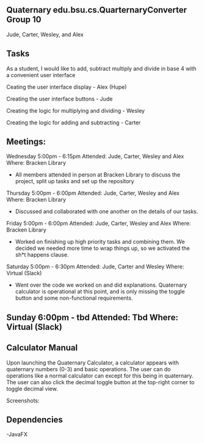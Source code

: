 
## Quaternary edu.bsu.cs.QuarternaryConverter Group 10

Jude, Carter, Wesley, and Alex


## Tasks

As a student, I would like to add, subtract multiply and divide in base 4 with a convenient user interface

Ceating the user interface display - Alex (Hupe)

Creating the user interface buttons - Jude

Creating the logic for multiplying and dividing - Wesley

Creating the logic for adding and subtracting - Carter

## Meetings: 

Wednesday 5:00pm - 6:15pm
 Attended: Jude, Carter, Wesley and Alex
 Where: Bracken Library
 - All members attended in person at Bracken Library to discuss the project, split up tasks and set up the repository
 
Thursday 5:00pm - 6:00pm
 Attended: Jude, Carter, Wesley and Alex
 Where: Bracken Library
 - Discussed and collaborated with one another on the details of our tasks. 
 
Friday 5:00pm - 6:00pm
 Attended: Jude, Carter, Wesley and Alex
 Where: Bracken Library
 - Worked on finishing up high priority tasks and combining them. We decided we needed more time to wrap things up, so we activated the sh*t happens clause.

Saturday 5:00pm - 6:30pm
 Attended: Jude, Carter and Wesley
 Where: Virtual (Slack)
 - Went over the code we worked on and did explanations. Quaternary calculator is operational at this point, and is only missing the toggle button and some non-functional requirements.
 
Sunday 6:00pm - tbd
 Attended: Tbd
 Where: Virtual (Slack)
 -
 
## Calculator Manual
Upon launching the Quaternary Calculator, a calculator appears with quaternary numbers (0-3) and basic operations. The user can do operations like a normal calculator can except for this being in quaternary. The user can also click the decimal toggle button at the top-right corner to toggle decimal view.

Screenshots:

 
## Dependencies
 -JavaFX
 
 
